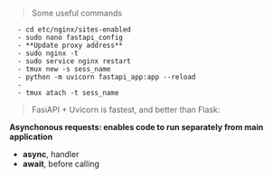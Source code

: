 



> Some useful commands

```
  - cd etc/nginx/sites-enabled
  - sudo nano fastapi_config
  - **Update proxy address**
  - sudo nginx -t
  - sudo service nginx restart
  - tmux new -s sess_name
  - python -m uvicorn fastapi_app:app --reload
  -
  - tmux atach -t sess_name
 ```
 
 > FasiAPI + Uvicorn is fastest, and better than Flask:
 
  **Asynchonous requests: enables code to run separately from main application**
  - **async**, handler
  - **await**, before calling
